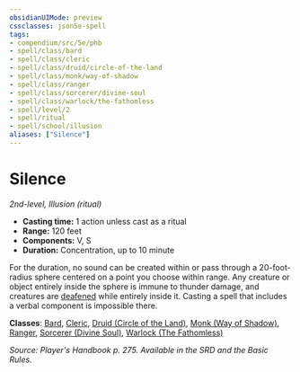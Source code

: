 ```yaml
---
obsidianUIMode: preview
cssclasses: json5e-spell
tags:
- compendium/src/5e/phb
- spell/class/bard
- spell/class/cleric
- spell/class/druid/circle-of-the-land
- spell/class/monk/way-of-shadow
- spell/class/ranger
- spell/class/sorcerer/divine-soul
- spell/class/warlock/the-fathomless
- spell/level/2
- spell/ritual
- spell/school/illusion
aliases: ["Silence"]
---
```

# Silence
*2nd-level, Illusion (ritual)*  

- **Casting time:** 1 action unless cast as a ritual
- **Range:** 120 feet
- **Components:** V, S
- **Duration:** Concentration, up to 10 minute

For the duration, no sound can be created within or pass through a 20-foot-radius sphere centered on a point you choose within range. Any creature or object entirely inside the sphere is immune to thunder damage, and creatures are [deafened](rules/conditions.md#deafened) while entirely inside it. Casting a spell that includes a verbal component is impossible there.

**Classes**: [Bard](compendium/classes/bard.md), [Cleric](compendium/classes/cleric.md), [Druid (Circle of the Land)](compendium/classes/druid-circle-of-the-land.md), [Monk (Way of Shadow)](compendium/classes/monk-way-of-shadow.md), [Ranger](compendium/classes/ranger.md), [Sorcerer (Divine Soul)](compendium/classes/sorcerer-divine-soul-xge.md), [Warlock (The Fathomless)](compendium/classes/warlock-the-fathomless-tce.md)

*Source: Player's Handbook p. 275. Available in the SRD and the Basic Rules.*
